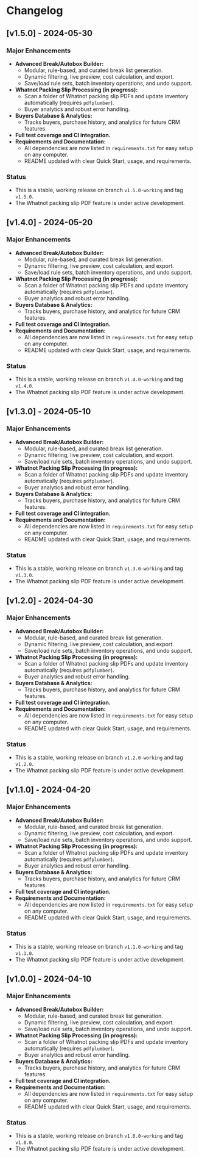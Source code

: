 # Changelog

## [v1.5.0] - 2024-05-30

### Major Enhancements
- **Advanced Break/Autobox Builder:**
  - Modular, rule-based, and curated break list generation.
  - Dynamic filtering, live preview, cost calculation, and export.
  - Save/load rule sets, batch inventory operations, and undo support.
- **Whatnot Packing Slip Processing (in progress):**
  - Scan a folder of Whatnot packing slip PDFs and update inventory automatically (requires `pdfplumber`).
  - Buyer analytics and robust error handling.
- **Buyers Database & Analytics:**
  - Tracks buyers, purchase history, and analytics for future CRM features.
- **Full test coverage and CI integration.**
- **Requirements and Documentation:**
  - All dependencies are now listed in `requirements.txt` for easy setup on any computer.
  - README updated with clear Quick Start, usage, and requirements.

### Status
- This is a stable, working release on branch `v1.5.0-working` and tag `v1.5.0`.
- The Whatnot packing slip PDF feature is under active development.

## [v1.4.0] - 2024-05-20

### Major Enhancements
- **Advanced Break/Autobox Builder:**
  - Modular, rule-based, and curated break list generation.
  - Dynamic filtering, live preview, cost calculation, and export.
  - Save/load rule sets, batch inventory operations, and undo support.
- **Whatnot Packing Slip Processing (in progress):**
  - Scan a folder of Whatnot packing slip PDFs and update inventory automatically (requires `pdfplumber`).
  - Buyer analytics and robust error handling.
- **Buyers Database & Analytics:**
  - Tracks buyers, purchase history, and analytics for future CRM features.
- **Full test coverage and CI integration.**
- **Requirements and Documentation:**
  - All dependencies are now listed in `requirements.txt` for easy setup on any computer.
  - README updated with clear Quick Start, usage, and requirements.

### Status
- This is a stable, working release on branch `v1.4.0-working` and tag `v1.4.0`.
- The Whatnot packing slip PDF feature is under active development.

## [v1.3.0] - 2024-05-10

### Major Enhancements
- **Advanced Break/Autobox Builder:**
  - Modular, rule-based, and curated break list generation.
  - Dynamic filtering, live preview, cost calculation, and export.
  - Save/load rule sets, batch inventory operations, and undo support.
- **Whatnot Packing Slip Processing (in progress):**
  - Scan a folder of Whatnot packing slip PDFs and update inventory automatically (requires `pdfplumber`).
  - Buyer analytics and robust error handling.
- **Buyers Database & Analytics:**
  - Tracks buyers, purchase history, and analytics for future CRM features.
- **Full test coverage and CI integration.**
- **Requirements and Documentation:**
  - All dependencies are now listed in `requirements.txt` for easy setup on any computer.
  - README updated with clear Quick Start, usage, and requirements.

### Status
- This is a stable, working release on branch `v1.3.0-working` and tag `v1.3.0`.
- The Whatnot packing slip PDF feature is under active development.

## [v1.2.0] - 2024-04-30

### Major Enhancements
- **Advanced Break/Autobox Builder:**
  - Modular, rule-based, and curated break list generation.
  - Dynamic filtering, live preview, cost calculation, and export.
  - Save/load rule sets, batch inventory operations, and undo support.
- **Whatnot Packing Slip Processing (in progress):**
  - Scan a folder of Whatnot packing slip PDFs and update inventory automatically (requires `pdfplumber`).
  - Buyer analytics and robust error handling.
- **Buyers Database & Analytics:**
  - Tracks buyers, purchase history, and analytics for future CRM features.
- **Full test coverage and CI integration.**
- **Requirements and Documentation:**
  - All dependencies are now listed in `requirements.txt` for easy setup on any computer.
  - README updated with clear Quick Start, usage, and requirements.

### Status
- This is a stable, working release on branch `v1.2.0-working` and tag `v1.2.0`.
- The Whatnot packing slip PDF feature is under active development.

## [v1.1.0] - 2024-04-20

### Major Enhancements
- **Advanced Break/Autobox Builder:**
  - Modular, rule-based, and curated break list generation.
  - Dynamic filtering, live preview, cost calculation, and export.
  - Save/load rule sets, batch inventory operations, and undo support.
- **Whatnot Packing Slip Processing (in progress):**
  - Scan a folder of Whatnot packing slip PDFs and update inventory automatically (requires `pdfplumber`).
  - Buyer analytics and robust error handling.
- **Buyers Database & Analytics:**
  - Tracks buyers, purchase history, and analytics for future CRM features.
- **Full test coverage and CI integration.**
- **Requirements and Documentation:**
  - All dependencies are now listed in `requirements.txt` for easy setup on any computer.
  - README updated with clear Quick Start, usage, and requirements.

### Status
- This is a stable, working release on branch `v1.1.0-working` and tag `v1.1.0`.
- The Whatnot packing slip PDF feature is under active development.

## [v1.0.0] - 2024-04-10

### Major Enhancements
- **Advanced Break/Autobox Builder:**
  - Modular, rule-based, and curated break list generation.
  - Dynamic filtering, live preview, cost calculation, and export.
  - Save/load rule sets, batch inventory operations, and undo support.
- **Whatnot Packing Slip Processing (in progress):**
  - Scan a folder of Whatnot packing slip PDFs and update inventory automatically (requires `pdfplumber`).
  - Buyer analytics and robust error handling.
- **Buyers Database & Analytics:**
  - Tracks buyers, purchase history, and analytics for future CRM features.
- **Full test coverage and CI integration.**
- **Requirements and Documentation:**
  - All dependencies are now listed in `requirements.txt` for easy setup on any computer.
  - README updated with clear Quick Start, usage, and requirements.

### Status
- This is a stable, working release on branch `v1.0.0-working` and tag `v1.0.0`.
- The Whatnot packing slip PDF feature is under active development.
